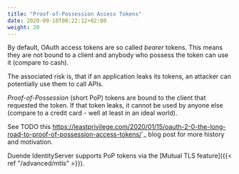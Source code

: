 ```yaml
---
title: "Proof-of-Possession Access Tokens"
date: 2020-09-10T08:22:12+02:00
weight: 20
---
```


By default, OAuth access tokens are so called *bearer* tokens. This means they are not bound to a client and anybody who possess the token can use it (compare to cash). 

The associated risk is, that if an application leaks its tokens, an attacker can potentially use them to call APIs.

*Proof-of-Possession* (short PoP) tokens are bound to the client that requested the token. 
If that token leaks, it cannot be used by anyone else (compare to a credit card - well at least in an ideal world).

See TODO this <https://leastprivilege.com/2020/01/15/oauth-2-0-the-long-road-to-proof-of-possession-access-tokens/>`_ blog post for more history and motivation.

Duende IdentityServer supports PoP tokens via the [Mutual TLS feature]({{< ref "/advanced/mtls" >}}).